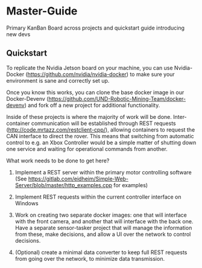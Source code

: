 # Master-Guide
Primary KanBan Board across projects and quickstart guide introducing new devs

## Quickstart
To replicate the Nvidia Jetson board on your machine, you can use Nvidia-Docker (https://github.com/nvidia/nvidia-docker) to make sure your environment is sane and correctly set up.

Once you know this works, you can clone the base docker image in our Docker-Devenv (https://github.com/UND-Robotic-Mining-Team/docker-devenv) and fork off a new project for additional functionality.

Inside of these projects is where the majority of work will be done. Inter-container communication will be established through REST requests (http://code.mrtazz.com/restclient-cpp/), allowing containers to request the CAN interface to direct the rover. This means that switching from automatic control to e.g. an Xbox Controller would be a simple matter of shutting down one service and waiting for operational commands from another.

What work needs to be done to get here?

1. Implement a REST server within the primary motor controlling software (See https://gitlab.com/eidheim/Simple-Web-Server/blob/master/http_examples.cpp for examples)

2. Implement REST requests within the current controller interface on Windows

3. Work on creating two separate docker images: one that will interface with the front camera, and another that will interface with the back one. Have a separate sensor-tasker project that will manage the information from these, make decisions, and allow a UI over the network to control decisions.

4. (Optional) create a minimal data converter to keep full REST requests from going over the network, to minimize data transmission.
